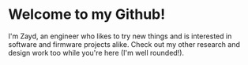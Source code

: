 # Welcome to my Github!

I'm Zayd, an engineer who likes to try new things and is interested in software and firmware projects alike. Check out my other research and design work too while you're here (I'm well rounded!). 

